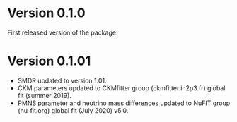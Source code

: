 # Version 0.1.0
First released version of the package.

# Version 0.1.01
- SMDR updated to version 1.01. 
- CKM parameters updated to CKMfitter group (ckmfitter.in2p3.fr) global fit (summer 2019).
- PMNS parameter and neutrino mass differences updated to NuFIT group (nu-fit.org) global fit (July 2020) v5.0.